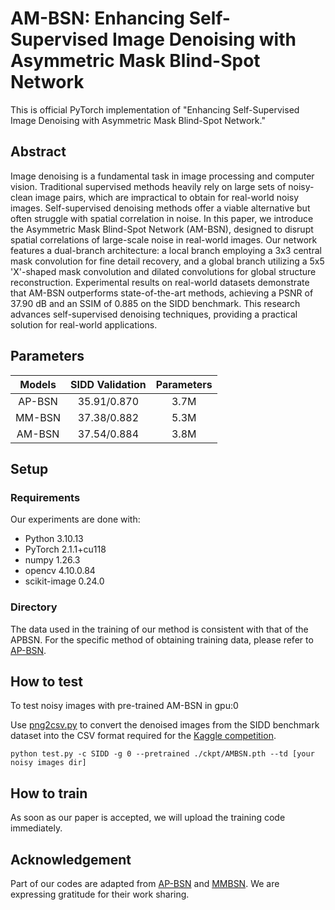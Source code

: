 # AM-BSN: Enhancing Self-Supervised Image Denoising with Asymmetric Mask Blind-Spot Network
This is official PyTorch implementation of "Enhancing Self-Supervised Image Denoising with Asymmetric Mask Blind-Spot Network."
<!-- ![图片描述](./images/example.png) -->

## Abstract
Image denoising is a fundamental task in image processing and computer vision. Traditional supervised methods heavily rely on large sets of noisy-clean image pairs, which are impractical to obtain for real-world noisy images. Self-supervised denoising methods offer a viable alternative but often struggle with spatial correlation in noise. In this paper, we introduce the Asymmetric Mask Blind-Spot Network (AM-BSN), designed to disrupt spatial correlations of large-scale noise in real-world images. Our network features a dual-branch architecture: a local branch employing a 3x3 central mask convolution for fine detail recovery, and a global branch utilizing a 5x5 'X'-shaped mask convolution and dilated convolutions for global structure reconstruction. Experimental results on real-world datasets demonstrate that AM-BSN outperforms state-of-the-art methods, achieving a PSNR of 37.90 dB and an SSIM of 0.885 on the SIDD benchmark. This research advances self-supervised denoising techniques, providing a practical solution for real-world applications.

## Parameters
|   __Models__   |                                    __SIDD Validation__                                   |__Parameters__ |
|:----------:|:-----------------------------------------------------------------------------------------------:|:-------:|
| AP-BSN |                                             35.91/0.870                                             |   3.7M   |
| MM-BSN |                                             37.38/0.882                                             |   5.3M   |
| AM-BSN |                                             37.54/0.884                                             |   3.8M   |

## Setup
### Requirements

Our experiments are done with:

- Python 3.10.13
- PyTorch 2.1.1+cu118
- numpy 1.26.3
- opencv 4.10.0.84
- scikit-image 0.24.0

### Directory
The data used in the training of our method is consistent with that of the APBSN. For the specific method of obtaining training data, please refer to [AP-BSN](https://github.com/wooseoklee4/AP-BSN).


## How to test
To test noisy images with pre-trained AM-BSN in gpu:0

Use [png2csv.py](https://github.com/wam730/AM-BSN/blob/main/png2csv.py) to convert the denoised images from the SIDD benchmark dataset into the CSV format required for the [Kaggle competition](https://www.kaggle.com/competitions/sidd-benchmark-srgb-psnr/leaderboard).
```
python test.py -c SIDD -g 0 --pretrained ./ckpt/AMBSN.pth --td [your noisy images dir]
```

## How to train
As soon as our paper is accepted, we will upload the training code immediately.

## Acknowledgement
Part of our codes are adapted from [AP-BSN](https://github.com/wooseoklee4/AP-BSN) and [MMBSN](https://github.com/dannie125/MM-BSN). We are expressing gratitude for their work sharing.
